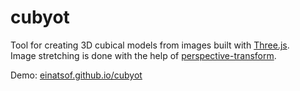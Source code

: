 # cubyot
Tool for creating 3D cubical models from images built with [Three.js](https://github.com/mrdoob/three.js/).  
Image stretching is done with the help of [perspective-transform](https://github.com/jlouthan/perspective-transform).  
  
Demo: [einatsof.github.io/cubyot](einatsof.github.io/cubyot)
